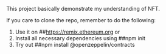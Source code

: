This project basically demonstrate my understanding of NFT.

If you care to clone the repo, remember to do the following:

1. Use it on ##https://remix.ethereum.org
 or 
2. Install all necessary dependencies using ##npm init
3. Try out ##npm install @openzeppelin/contracts